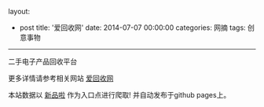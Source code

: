 layout: 
  - post 
title: '爱回收网' 
date: 2014-07-07 00:00:00 
categories: 网摘 
tags: 创意事物 
---

二手电子产品回收平台  

更多详情请参考相关网站 [爱回收网](http://www.aihuishou.com/)  

本站数据以 [新品啦](http://xinpinla.com/) 作为入口点进行爬取! 并自动发布于github pages上。  

